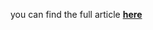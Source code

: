 you can find the full article <b><a href='https://medium.com/towards-data-science/model-selection-with-imbalance-data-only-auc-may-not-save-you-5aed73c5efed'>here</a></b>
